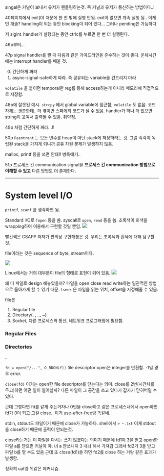 singal은 커널이 보내서 유저가 핸들링하는것.
즉 커널과 유저가 통신하는 방법이다..!

40페이지에서
exit(0) 때문에 한 번 밖에 실행 안됨.
exit이 없으면 계속 실행 됨.. 이게 먼 개솔?
handling이 되는 동안 blocking이 되어 있다... 그러나 pending은 가능하다

저 sigint_handler가 실행되는 동안 ctrlc를 누르면 한 번 더 실행된다.

46p부터...

47p
signal handler를 짤 때 다음과 같은 가이드라인을 준수하는 것이 좋다.
운체시간에는 interrupt handler를 배울 것.

0. 간단하게 짜라
1. async-signal-safe하게 짜라. 즉 공유되는 variable을 건드리지 마라

`volatile` 을 붙이면 temporal한 reg를 통해 access하는게 아니라 메모리에 직접적으로 저장함.

48p에 잘못된 예시.
`strcpy` 에서 global variable에 접근함, `volatile` 도 없음.
코드 자체는 괜춘한데.. 더 엮이면 스파게티 코드가 될 수 있음.
handler가 하나 더 있으면 string이 꼬여서 출력될 수 있음. 취약점.

49p 처럼 간단하게 짜라...!!

50p
`Reentrant` 는 모든 변수를 heap이 아닌 stack에 저장하라는 것.
그럼 각각이 독립된 stack을 가지게 되니까 공유 자원 문제가 발생하지 않음.

malloc, printf 등을 쓰면 안돼!! 병특얘기..

51p
프로세스 간 communication
signal을 **프로세스 간 communication 방법으로 이해할 수 있고**
다른 방법도 더 존재한다.

---
# System level I/O

`printf`, `scanf` 를 생각하면 됨.

Standard I/O로 `fopen` 등을 씀.
syscall로 `open`, `read` 등을 씀.
초록색이 회색을 wrapping하여 이용해서 구현할 것일 뿐임.
![](https://i.imgur.com/b2gNSL8.png)

빨간색은 CSAPP 저자가 편의상 구현해놓은 것.
우리는 초록색과 흰색에 대해 탐구할 것.

file이라는 것은 sequence of byte, stream이다.

![](https://i.imgur.com/QwvGNgl.png)

Linux에서는 거의 대부분이 file의 형태로 표현이 되어 있음.
![](https://i.imgur.com/RB9tPHZ.png)

왜 다 파일로 design 해놓았을까?
파일을 open close read write하는 일관적인 방법으로 돌아가게 할 수 있기 때문.
`lseek` 은 파일을 읽는 위치, offset을 지정해줄 수 있음.

file은
1. Regular file
2. Directory(. , .., ~)
3. Socket, 다른 프로세스와 통신, 네트워크 프로그래밍에 필요함.
### Regular Files
### Directories

..

`fd = open("/...", O_RDONLY))` file descriptor
open은 integer를 반환함. -1일 경우 error.

`close(fd)`
이거는 open한 file descriptor를 닫는다는 의미.
close를 2번(시간차를 두고)하면 어떤 일이 일어날까?
다른 파일이 그 공간을 쓰고 있다가 갑자기 닫혀버릴 수 있다.

근데 그렇다면 fd를 같게 주는거자나
0번을 close하고 같은 프로세스내에서 open하면 fd가 0이 되고 그걸 close..
이거 use-after-free랑 똑같네.

stdin, stdout도 파일이기 때문에 close가 가능하다.
shell에서 `> ~.txt` 이게 stdout을 close하기 때문에 출력이 안되는것.

close라는거는 이 파일을 다시는 쓰지 않겠다는 의미기 때문에
fd1이 3을 받고 open한 파일 a를 닫으면
커널이 
야. 너 a 안쓰니까 3 내놔
해서 가져감
그래서 fd2가 3을 받고 파일 b를 열 수도 있음
근데 또 close(fd1)을 하면 
fd2를 close 하는 거랑 같은 효과가 발생함.

정확히 uaf랑 똑같은 메커니즘.
